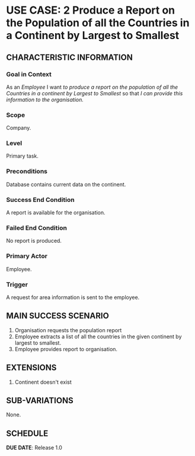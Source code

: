 # USE CASE: 2 Produce a Report on the Population of all the Countries in a Continent by Largest to Smallest

## CHARACTERISTIC INFORMATION

### Goal in Context

As an *Employee* I want *to produce a report on the population of all the Countries in a continent by Largest to Smallest* so that *I can provide this information to the organisation.*

### Scope

Company.

### Level

Primary task.

### Preconditions

Database contains current data on the continent.

### Success End Condition

A report is available for the organisation.

### Failed End Condition

No report is produced.

### Primary Actor

Employee.

### Trigger

A request for area information is sent to the employee.

## MAIN SUCCESS SCENARIO

1. Organisation requests the population report
2. Employee extracts a list of all the countries in the given continent by largest to smallest.
3. Employee provides report to organisation.

## EXTENSIONS

1. Continent doesn't exist

## SUB-VARIATIONS

None.

## SCHEDULE

**DUE DATE**: Release 1.0
